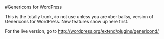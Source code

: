 
#Genericons for WordPress

This is the totally trunk, do not use unless you are uber ballsy, version of Genericons for WordPress. New features show up here first.

For the live version, go to http://wordpress.org/extend/plugins/genericond/
